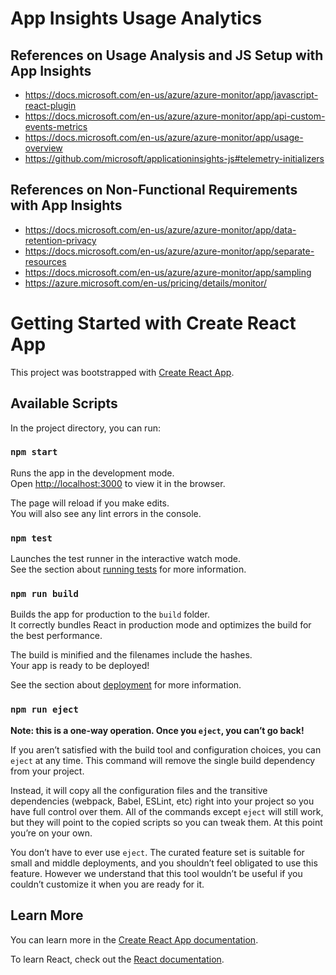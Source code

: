 # App Insights Usage Analytics

## References on Usage Analysis and JS Setup with App Insights
- https://docs.microsoft.com/en-us/azure/azure-monitor/app/javascript-react-plugin
- https://docs.microsoft.com/en-us/azure/azure-monitor/app/api-custom-events-metrics
- https://docs.microsoft.com/en-us/azure/azure-monitor/app/usage-overview
- https://github.com/microsoft/applicationinsights-js#telemetry-initializers

## References on Non-Functional Requirements with App Insights
- https://docs.microsoft.com/en-us/azure/azure-monitor/app/data-retention-privacy
- https://docs.microsoft.com/en-us/azure/azure-monitor/app/separate-resources
- https://docs.microsoft.com/en-us/azure/azure-monitor/app/sampling
- https://azure.microsoft.com/en-us/pricing/details/monitor/

# Getting Started with Create React App

This project was bootstrapped with [Create React App](https://github.com/facebook/create-react-app).

## Available Scripts

In the project directory, you can run:

### `npm start`

Runs the app in the development mode.\
Open [http://localhost:3000](http://localhost:3000) to view it in the browser.

The page will reload if you make edits.\
You will also see any lint errors in the console.

### `npm test`

Launches the test runner in the interactive watch mode.\
See the section about [running tests](https://facebook.github.io/create-react-app/docs/running-tests) for more information.

### `npm run build`

Builds the app for production to the `build` folder.\
It correctly bundles React in production mode and optimizes the build for the best performance.

The build is minified and the filenames include the hashes.\
Your app is ready to be deployed!

See the section about [deployment](https://facebook.github.io/create-react-app/docs/deployment) for more information.

### `npm run eject`

**Note: this is a one-way operation. Once you `eject`, you can’t go back!**

If you aren’t satisfied with the build tool and configuration choices, you can `eject` at any time. This command will remove the single build dependency from your project.

Instead, it will copy all the configuration files and the transitive dependencies (webpack, Babel, ESLint, etc) right into your project so you have full control over them. All of the commands except `eject` will still work, but they will point to the copied scripts so you can tweak them. At this point you’re on your own.

You don’t have to ever use `eject`. The curated feature set is suitable for small and middle deployments, and you shouldn’t feel obligated to use this feature. However we understand that this tool wouldn’t be useful if you couldn’t customize it when you are ready for it.

## Learn More

You can learn more in the [Create React App documentation](https://facebook.github.io/create-react-app/docs/getting-started).

To learn React, check out the [React documentation](https://reactjs.org/).
